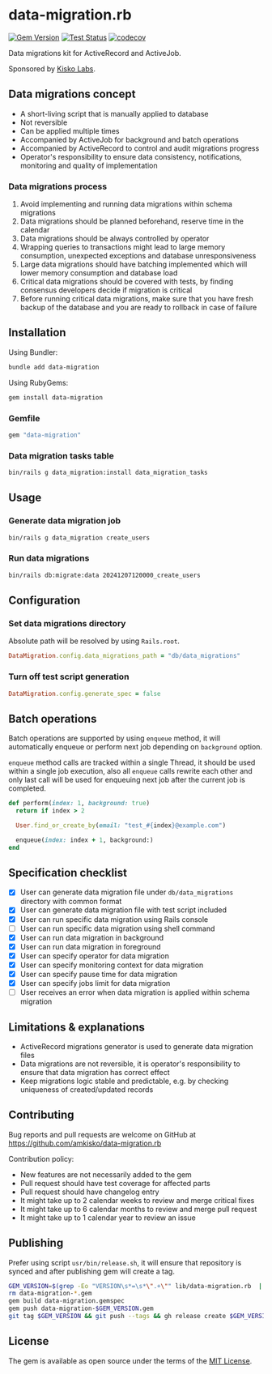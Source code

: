 # data-migration.rb

[![Gem Version](https://badge.fury.io/rb/data-migration.svg)](https://badge.fury.io/rb/data-migration) [![Test Status](https://github.com/amkisko/data-migration.rb/actions/workflows/test.yml/badge.svg)](https://github.com/amkisko/data-migration.rb/actions/workflows/test.yml) [![codecov](https://codecov.io/gh/amkisko/data-migration.rb/graph/badge.svg?token=881AFPL643)](https://codecov.io/gh/amkisko/data-migration.rb)

Data migrations kit for ActiveRecord and ActiveJob.

Sponsored by [Kisko Labs](https://www.kiskolabs.com).

## Data migrations concept

- A short-living script that is manually applied to database
- Not reversible
- Can be applied multiple times
- Accompanied by ActiveJob for background and batch operations
- Accompanied by ActiveRecord to control and audit migrations progress
- Operator's responsibility to ensure data consistency, notifications, monitoring and quality of implementation

### Data migrations process

1. Avoid implementing and running data migrations within schema migrations
2. Data migrations should be planned beforehand, reserve time in the calendar
3. Data migrations should be always controlled by operator
4. Wrapping queries to transactions might lead to large memory consumption, unexpected exceptions and database unresponsiveness
5. Large data migrations should have batching implemented which will lower memory consumption and database load
6. Critical data migrations should be covered with tests, by finding consensus developers decide if migration is critical
7. Before running critical data migrations, make sure that you have fresh backup of the database and you are ready to rollback in case of failure

## Installation

Using Bundler:

```sh
bundle add data-migration
```

Using RubyGems:

```sh
gem install data-migration
```

### Gemfile

```ruby
gem "data-migration"
```

### Data migration tasks table

```sh
bin/rails g data_migration:install data_migration_tasks
```

## Usage

### Generate data migration job

```sh
bin/rails g data_migration create_users
```

### Run data migrations

```sh
bin/rails db:migrate:data 20241207120000_create_users
```

## Configuration

### Set data migrations directory

Absolute path will be resolved by using `Rails.root`.

```ruby
DataMigration.config.data_migrations_path = "db/data_migrations"
```

### Turn off test script generation

```ruby
DataMigration.config.generate_spec = false
```

## Batch operations

Batch operations are supported by using `enqueue` method, it will automatically enqueue or perform next job depending on `background` option.

`enqueue` method calls are tracked within a single Thread, it should be used within a single job execution, also all `enqueue` calls rewrite each other and only last call will be used for enqueuing next job after the current job is completed.

```ruby
def perform(index: 1, background: true)
  return if index > 2

  User.find_or_create_by(email: "test_#{index}@example.com")

  enqueue(index: index + 1, background:)
end
```

## Specification checklist

- [x] User can generate data migration file under `db/data_migrations` directory with common format
- [x] User can generate data migration file with test script included
- [x] User can run specific data migration using Rails console
- [ ] User can run specific data migration using shell command
- [x] User can run data migration in background
- [x] User can run data migration in foreground
- [x] User can specify operator for data migration
- [x] User can specify monitoring context for data migration
- [x] User can specify pause time for data migration
- [x] User can specify jobs limit for data migration
- [ ] User receives an error when data migration is applied within schema migration

## Limitations & explanations

- ActiveRecord migrations generator is used to generate data migration files
- Data migrations are not reversible, it is operator's responsibility to ensure that data migration has correct effect
- Keep migrations logic stable and predictable, e.g. by checking uniqueness of created/updated records

## Contributing

Bug reports and pull requests are welcome on GitHub at <https://github.com/amkisko/data-migration.rb>

Contribution policy:

- New features are not necessarily added to the gem
- Pull request should have test coverage for affected parts
- Pull request should have changelog entry
- It might take up to 2 calendar weeks to review and merge critical fixes
- It might take up to 6 calendar months to review and merge pull request
- It might take up to 1 calendar year to review an issue

## Publishing

Prefer using script `usr/bin/release.sh`, it will ensure that repository is synced and after publishing gem will create a tag.

```sh
GEM_VERSION=$(grep -Eo "VERSION\s*=\s*\".+\"" lib/data-migration.rb  | grep -Eo "[0-9.]{5,}")
rm data-migration-*.gem
gem build data-migration.gemspec
gem push data-migration-$GEM_VERSION.gem
git tag $GEM_VERSION && git push --tags && gh release create $GEM_VERSION --generate-notes
```

## License

The gem is available as open source under the terms of the [MIT License](https://opensource.org/licenses/MIT).

